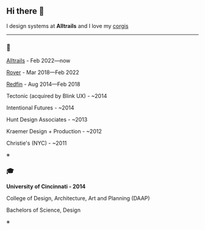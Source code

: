 ## Hi there 👋   

I design systems at **Alltrails** and I love my [corgis](https://www.instagram.com/mochiandbmo/)

---

### 🎨  
[Alltrails](https://github.com/alltrails) - Feb 2022—now

[Rover](https://github.com/roverdotcom) - Mar 2018—Feb 2022

[Redfin](https://github.com/redfin) - Aug 2014—Feb 2018

Tectonic (acquired by Blink UX) - ~2014

Intentional Futures - ~2014

Hunt Design Associates - ~2013

Kraemer Design + Production - ~2012

Christie's (NYC) - ~2011

※

### 🎓  
**University of Cincinnati - 2014**

College of Design, Architecture, Art and Planning (DAAP)

Bachelors of Science, Design

※
